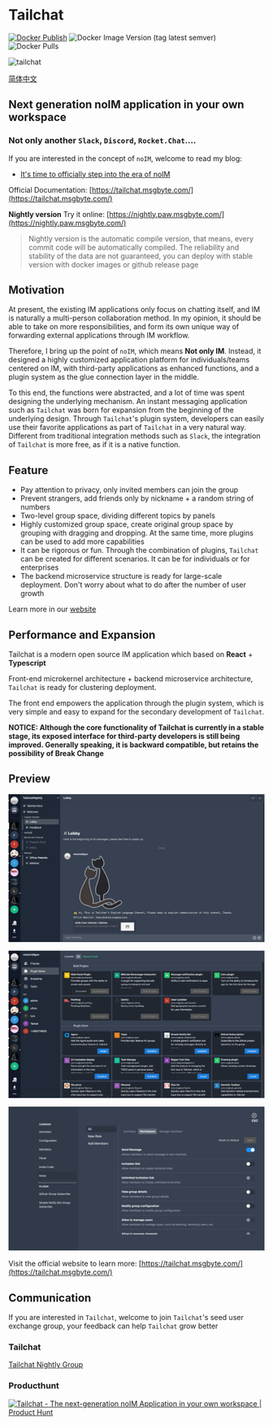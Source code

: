 # Tailchat

[![Docker Publish](https://github.com/msgbyte/tailchat/actions/workflows/docker-publish.yml/badge.svg)](https://github.com/msgbyte/tailchat/actions/workflows/docker-publish.yml)
![Docker Image Version (tag latest semver)](https://img.shields.io/docker/v/moonrailgun/tailchat/latest)
![Docker Pulls](https://img.shields.io/docker/pulls/moonrailgun/tailchat)

![tailchat](https://socialify.git.ci/msgbyte/tailchat/image?description=1&font=Inter&forks=1&issues=1&language=1&logo=https%3A%2F%2Favatars.githubusercontent.com%2Fu%2F86033898%3Fs%3D200%26v%3D4&name=1&owner=1&pattern=Circuit%20Board&stargazers=1&theme=Light)

[简体中文](./README.zh.md)

## Next generation noIM application in your own workspace

### Not only another `Slack`, `Discord`, `Rocket.Chat`....

If you are interested in the concept of `noIM`, welcome to read my blog:
- [It's time to officially step into the era of noIM](https://tailchat.msgbyte.com/blog/2023/03/01/the-era-of-noIM)

Official Documentation: [https://tailchat.msgbyte.com/](https://tailchat.msgbyte.com/)

**Nightly version** Try it online: [https://nightly.paw.msgbyte.com/](https://nightly.paw.msgbyte.com/)

> Nightly version is the automatic compile version, that means, every commit code will be automatically compiled.
> The reliability and stability of the data are not guaranteed, you can deploy with stable version with docker images or github release page

## Motivation

At present, the existing IM applications only focus on chatting itself, and IM is naturally a multi-person collaboration method. In my opinion, it should be able to take on more responsibilities, and form its own unique way of forwarding external applications through IM workflow.

Therefore, I bring up the point of `noIM`, which means **Not only IM**. Instead, it designed a highly customized application platform for individuals/teams centered on IM, with third-party applications as enhanced functions, and a plugin system as the glue connection layer in the middle.

To this end, the functions were abstracted, and a lot of time was spent designing the underlying mechanism. An instant messaging application such as `Tailchat` was born for expansion from the beginning of the underlying design. Through `Tailchat`'s plugin system, developers can easily use their favorite applications as part of `Tailchat` in a very natural way. Different from traditional integration methods such as `Slack`, the integration of `Tailchat` is more free, as if it is a native function.

## Feature

- Pay attention to privacy, only invited members can join the group
- Prevent strangers, add friends only by nickname + a random string of numbers
- Two-level group space, dividing different topics by panels
- Highly customized group space, create original group space by grouping with dragging and dropping. At the same time, more plugins can be used to add more capabilities
- It can be rigorous or fun. Through the combination of plugins, `Tailchat` can be created for different scenarios. It can be for individuals or for enterprises
- The backend microservice structure is ready for large-scale deployment. Don't worry about what to do after the number of user growth

Learn more in our [website](https://tailchat.msgbyte.com/)

## Performance and Expansion

Tailchat is a modern open source IM application which based on **React** + **Typescript**

Front-end microkernel architecture + backend microservice architecture, `Tailchat` is ready for clustering deployment.

The front end empowers the application through the plugin system, which is very simple and easy to expand for the secondary development of `Tailchat`.

**NOTICE: Although the core functionality of Tailchat is currently in a stable stage, its exposed interface for third-party developers is still being improved. Generally speaking, it is backward compatible, but retains the possibility of Break Change**

## Preview

![](./website/static/img/intro/hello.png)

![](./website/static/img/intro/plugins.png)

![](./website/static/img/intro/roles.png)

Visit the official website to learn more: [https://tailchat.msgbyte.com/](https://tailchat.msgbyte.com/)

## Communication

If you are interested in `Tailchat`, welcome to join `Tailchat`'s seed user exchange group, your feedback can help `Tailchat` grow better

### Tailchat

[Tailchat Nightly Group](https://nightly.paw.msgbyte.com/invite/8Jfm1dWb)

### Producthunt

<a href="https://www.producthunt.com/posts/tailchat?utm_source=badge-featured&utm_medium=badge&utm_souce=badge-tailchat" target="_blank">
<img src="https://api.producthunt.com/widgets/embed-image/v1/featured.svg?post_id=382080&theme=light" alt="Tailchat - The&#0032;next&#0045;generation&#0032;noIM&#0032;Application&#0032;in&#0032;your&#0032;own&#0032;workspace | Product Hunt" style="width: 250px; height: 54px;" width="250" height="54" />
</a>
